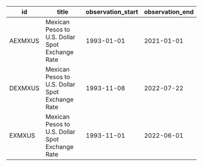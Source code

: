 | id      | title                                           | observation_start   | observation_end   |
|---------|-------------------------------------------------|---------------------|-------------------|
| AEXMXUS | Mexican Pesos to U.S. Dollar Spot Exchange Rate | 1993-01-01          | 2021-01-01        |
| DEXMXUS | Mexican Pesos to U.S. Dollar Spot Exchange Rate | 1993-11-08          | 2022-07-22        |
| EXMXUS  | Mexican Pesos to U.S. Dollar Spot Exchange Rate | 1993-11-01          | 2022-06-01        |